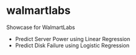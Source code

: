 # walmartlabs
Showcase for WalmartLabs
* Predict Server Power using Linear Regression
* Predict Disk Failure using Logistic Regression
